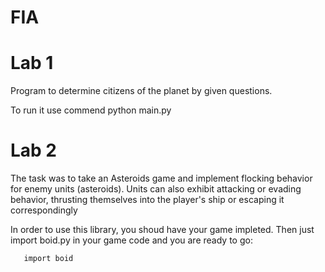 # FIA
# Lab 1

Program to determine citizens of the planet by given questions.

To run it use commend python main.py

# Lab 2

The task was to take an Asteroids game and implement flocking behavior for enemy units (asteroids). Units can also exhibit attacking or evading behavior, thrusting themselves into the player's ship or escaping it correspondingly

In order to use this library, you shoud have your game impleted. Then just import boid.py in your game code and you are ready to go:

```
   import boid
```

